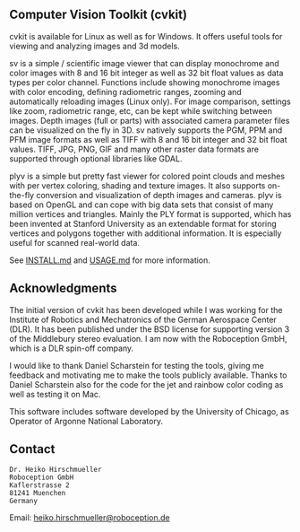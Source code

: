Computer Vision Toolkit (cvkit)
-------------------------------

cvkit is available for Linux as well as for Windows. It offers useful tools
for viewing and analyzing images and 3d models.

sv is a simple / scientific image viewer that can display monochrome and color
images with 8 and 16 bit integer as well as 32 bit float values as data types
per color channel. Functions include showing monochrome images with color
encoding, defining radiometric ranges, zooming and automatically reloading
images (Linux only). For image comparison, settings like zoom, radiometric
range, etc, can be kept while switching between images. Depth images (full or
parts) with associated camera parameter files can be visualized on the fly in
3D. sv natively supports the PGM, PPM and PFM image formats as well as TIFF
with 8 and 16 bit integer and 32 bit float values. TIFF, JPG, PNG, GIF and many
other raster data formats are supported through optional libraries like GDAL.

plyv is a simple but pretty fast viewer for colored point clouds and meshes
with per vertex coloring, shading and texture images. It also supports
on-the-fly conversion and visualization of depth images and cameras. plyv is
based on OpenGL and can cope with big data sets that consist of many million
vertices and triangles. Mainly the PLY format is supported, which has been
invented at Stanford University as an extendable format for storing vertices
and polygons together with additional information. It is especially useful for
scanned real-world data.

See [INSTALL.md](INSTALL.md) and [USAGE.md](USAGE.md) for more information.

Acknowledgments
---------------

The initial version of cvkit has been developed while I was working for the
Institute of Robotics and Mechatronics of the German Aerospace Center (DLR).
It has been published under the BSD license for supporting version 3 of the
Middlebury stereo evaluation.  I am now with the Roboception GmbH, which is
a DLR spin-off company.

I would like to thank Daniel Scharstein for testing the tools, giving me
feedback and motivating me to make the tools publicly available.  Thanks to
Daniel Scharstein also for the code for the jet and rainbow color coding as
well as testing it on Mac.

This software includes software developed by the University of Chicago, as
Operator of Argonne National Laboratory.

Contact
-------

    Dr. Heiko Hirschmueller
    Roboception GmbH
    Kaflerstrasse 2
    81241 Muenchen
    Germany

Email: heiko.hirschmueller@roboception.de
